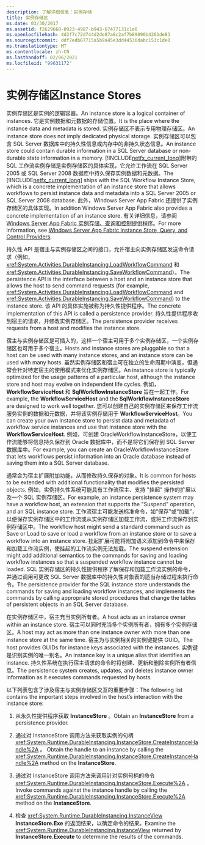 ```yaml
---
description: 了解详细信息：实例存储
title: 实例存储区
ms.date: 03/30/2017
ms.assetid: f2629668-0923-4987-b943-67477131c1e0
ms.openlocfilehash: 4d2f7c72d744d2de87a8c2af7b89090b4261de83
ms.sourcegitcommit: ddf7edb67715a5b9a45e3dd44536dabc153c1de0
ms.translationtype: MT
ms.contentlocale: zh-CN
ms.lasthandoff: 02/06/2021
ms.locfileid: "99631172"
---
```

# <a name="instance-stores"></a><span data-ttu-id="bcb39-103">实例存储区</span><span class="sxs-lookup"><span data-stu-id="bcb39-103">Instance Stores</span></span>

<span data-ttu-id="bcb39-104">实例存储区是实例的逻辑容器。</span><span class="sxs-lookup"><span data-stu-id="bcb39-104">An instance store is a logical container of instances.</span></span> <span data-ttu-id="bcb39-105">它是实例数据和元数据的存储位置。</span><span class="sxs-lookup"><span data-stu-id="bcb39-105">It is the place where the instance data and metadata is stored.</span></span> <span data-ttu-id="bcb39-106">实例存储区不表示专用物理存储区。</span><span class="sxs-lookup"><span data-stu-id="bcb39-106">An instance store does not imply dedicated physical storage.</span></span> <span data-ttu-id="bcb39-107">实例存储区可以包含 SQL Server 数据库中的持久性信息或内存中的非持久状态信息。</span><span class="sxs-lookup"><span data-stu-id="bcb39-107">An instance store could contain durable information in a SQL Server database or non-durable state information in a memory.</span></span> <span data-ttu-id="bcb39-108">[!INCLUDE[netfx_current_long](../../../includes/netfx-current-long-md.md)]附带的 SQL 工作流实例存储是实例存储区的具体实现，它允许工作流在 SQL Server 2005 或 SQL Server 2008 数据库中持久保存实例数据和元数据。</span><span class="sxs-lookup"><span data-stu-id="bcb39-108">The [!INCLUDE[netfx_current_long](../../../includes/netfx-current-long-md.md)] ships with the SQL Workflow Instance Store, which is a concrete implementation of an instance store that allows workflows to persist instance data and metadata into a SQL Server 2005 or SQL Server 2008 database.</span></span> <span data-ttu-id="bcb39-109">此外，Windows Server App Fabric 还提供了实例存储区的具体实现。</span><span class="sxs-lookup"><span data-stu-id="bcb39-109">In addition Windows Server App Fabric also provides a concrete implementation of an instance store.</span></span> <span data-ttu-id="bcb39-110">有关详细信息，请参阅 [Windows Server App Fabric 实例存储、查询和控制提供程序](/previous-versions/appfabric/ff383417(v=azure.10))。</span><span class="sxs-lookup"><span data-stu-id="bcb39-110">For more information, see [Windows Server App Fabric Instance Store, Query, and Control Providers](/previous-versions/appfabric/ff383417(v=azure.10)).</span></span>  
  
 <span data-ttu-id="bcb39-111">持久性 API 是宿主与实例存储区之间的接口，允许宿主向实例存储区发送命令请求（例如，<xref:System.Activities.DurableInstancing.LoadWorkflowCommand> 和 <xref:System.Activities.DurableInstancing.SaveWorkflowCommand>）。</span><span class="sxs-lookup"><span data-stu-id="bcb39-111">The persistence API is the interface between a host and an instance store that allows the host to send command requests (for example, <xref:System.Activities.DurableInstancing.LoadWorkflowCommand> and <xref:System.Activities.DurableInstancing.SaveWorkflowCommand>) to the instance store.</span></span> <span data-ttu-id="bcb39-112">该 API 的具体实施被称为持久性提供程序。</span><span class="sxs-lookup"><span data-stu-id="bcb39-112">The concrete implementation of this API is called a persistence provider.</span></span> <span data-ttu-id="bcb39-113">持久性提供程序收到宿主的请求，并修改实例存储区。</span><span class="sxs-lookup"><span data-stu-id="bcb39-113">The persistence provider receives requests from a host and modifies the instance store.</span></span>  
  
 <span data-ttu-id="bcb39-114">宿主与实例存储区是可插入的，这样一个宿主可用于多个实例存储区，一个实例存储区也可用于多个宿主。</span><span class="sxs-lookup"><span data-stu-id="bcb39-114">Hosts and instance stores are pluggable so that a host can be used with many instance stores, and an instance store can be used with many hosts.</span></span> <span data-ttu-id="bcb39-115">虽然实例存储区和宿主可在独立的生命周期中演变，但通常会针对特定宿主的使用模式来优化实例存储区。</span><span class="sxs-lookup"><span data-stu-id="bcb39-115">An instance store is typically optimized for the usage patterns of a particular host, although the instance store and host may evolve on independent life cycles.</span></span> <span data-ttu-id="bcb39-116">例如， **WorkflowServiceHost** 和 **SqlWorkflowInstanceStore** 旨在一起工作。</span><span class="sxs-lookup"><span data-stu-id="bcb39-116">For example, the **WorkflowServiceHost** and the **SqlWorkflowInstanceStore** are designed to work well together.</span></span> <span data-ttu-id="bcb39-117">您可以创建自己的实例存储区来保存工作流服务实例的数据和元数据，并将该实例存储用于 **WorkflowServiceHost**。</span><span class="sxs-lookup"><span data-stu-id="bcb39-117">You can create your own instance store to persist data and metadata of workflow service instances and use that instance store with the **WorkflowServiceHost**.</span></span> <span data-ttu-id="bcb39-118">例如，可创建 OracleWorkflowInstanceStore，以使工作流能够将信息持久保存到 Oracle 数据库中，而不是将它们保存到 SQL Server 数据库中。</span><span class="sxs-lookup"><span data-stu-id="bcb39-118">For example, you can create an OracleWorkflowInstanceStore that lets workflows persist information into an Oracle database instead of saving them into a SQL Server database.</span></span>  
  
 <span data-ttu-id="bcb39-119">通常会为宿主扩展附加功能，从而修改持久保存的对象。</span><span class="sxs-lookup"><span data-stu-id="bcb39-119">It is common for hosts to be extended with additional functionality that modifies the persisted objects.</span></span> <span data-ttu-id="bcb39-120">例如，实例持久性系统可能具有工作流宿主、支持 "挂起" 操作的扩展以及一个 SQL 实例存储区。</span><span class="sxs-lookup"><span data-stu-id="bcb39-120">For example, an instance persistence system may have a workflow host, an extension that supports the "Suspend" operation, and an SQL instance store.</span></span>  <span data-ttu-id="bcb39-121">工作流宿主可能发送标准命令，如“保存”或“加载”，以便保存实例存储区中的工作流或从实例存储区加载工作流，或将工作流保存到实例存储区中。</span><span class="sxs-lookup"><span data-stu-id="bcb39-121">The workflow host might send a standard command such as Save or Load to save or load a workflow from an instance store or to save a workflow into an instance store.</span></span> <span data-ttu-id="bcb39-122">挂起扩展可能将附加语义添加到命令中来保存和加载工作流实例，使挂起的工作流实例无法加载。</span><span class="sxs-lookup"><span data-stu-id="bcb39-122">The suspend extension might add additional semantics to the commands for saving and loading workflow instances so that a suspended workflow instance cannot be loaded.</span></span> <span data-ttu-id="bcb39-123">SQL 实例存储区的持久性提供程序了解保存和加载工作流实例的命令，并通过调用可更改 SQL Server 数据库中的持久性对象表的适当存储过程来执行命令。</span><span class="sxs-lookup"><span data-stu-id="bcb39-123">The persistence provider for the SQL instance store understands the commands for saving and loading workflow instances, and implements the commands by calling appropriate stored procedures that change the tables of persistent objects in an SQL Server database.</span></span>  
  
 <span data-ttu-id="bcb39-124">在实例存储区中，宿主充当实例所有者。</span><span class="sxs-lookup"><span data-stu-id="bcb39-124">A host acts as an instance owner within an instance store.</span></span> <span data-ttu-id="bcb39-125">宿主可以同时充当多个实例所有者，拥有多个实例存储区。</span><span class="sxs-lookup"><span data-stu-id="bcb39-125">A host may act as more than one instance owner with more than one instance store at the same time.</span></span> <span data-ttu-id="bcb39-126">宿主为与实例相关的实例键提供 GUID。</span><span class="sxs-lookup"><span data-stu-id="bcb39-126">The host provides GUIDs for instance keys associated with the instances.</span></span> <span data-ttu-id="bcb39-127">实例键是识别实例的唯一别名。</span><span class="sxs-lookup"><span data-stu-id="bcb39-127">An instance key is a unique alias that identifies an instance.</span></span> <span data-ttu-id="bcb39-128">持久性系统在执行宿主请求的命令时将创建、更新和删除实例所有者信息。</span><span class="sxs-lookup"><span data-stu-id="bcb39-128">The persistence system creates, updates, and deletes instance owner information as it executes commands requested by hosts.</span></span>  
  
 <span data-ttu-id="bcb39-129">以下列表包含了涉及宿主与实例存储区交互的重要步骤：</span><span class="sxs-lookup"><span data-stu-id="bcb39-129">The following list contains the important steps involved in the host’s interaction with the instance store:</span></span>  
  
1. <span data-ttu-id="bcb39-130">从永久性提供程序获取 **InstanceStore** 。</span><span class="sxs-lookup"><span data-stu-id="bcb39-130">Obtain an **InstanceStore** from a persistence provider.</span></span>  

2. <span data-ttu-id="bcb39-131">通过对 InstanceStore 调用方法来获取实例的句柄 <xref:System.Runtime.DurableInstancing.InstanceStore.CreateInstanceHandle%2A> 。 </span><span class="sxs-lookup"><span data-stu-id="bcb39-131">Obtain the handle to an instance by calling the <xref:System.Runtime.DurableInstancing.InstanceStore.CreateInstanceHandle%2A> method on the **InstanceStore**.</span></span>  
  
3. <span data-ttu-id="bcb39-132">通过对 InstanceStore 调用方法来调用针对实例句柄的命令 <xref:System.Runtime.DurableInstancing.InstanceStore.Execute%2A> 。 </span><span class="sxs-lookup"><span data-stu-id="bcb39-132">Invoke commands against the instance handle by calling the <xref:System.Runtime.DurableInstancing.InstanceStore.Execute%2A> method on the **InstanceStore**.</span></span>  
  
4. <span data-ttu-id="bcb39-133">检查 <xref:System.Runtime.DurableInstancing.InstanceView> **InstanceStore.Exe** 的返回结果，以确定命令的结果。</span><span class="sxs-lookup"><span data-stu-id="bcb39-133">Examine the <xref:System.Runtime.DurableInstancing.InstanceView> returned by **InstanceStore.Execute** to determine the results of the commands.</span></span>
